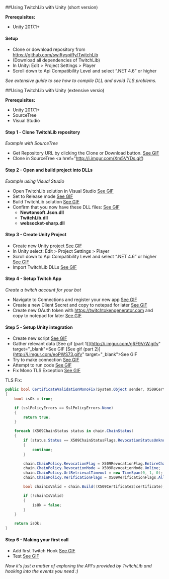 ##Using TwitchLib with Unity (short version)

**Prerequisites:**
- Unity 2017.1+


#### Setup
- Clone or download repository from https://github.com/swiftyspiffy/TwitchLib
- (Download all dependencies of TwitchLib)
- In Unity: Edit > Project Settings > Player
- Scroll down to Api Compatibility Level and select “.NET 4.6” or higher

*See extensive guide to see how to compile DLL and avoid TLS problems.*


##Using TwitchLib with Unity (extensive versio)

**Prerequisites:**
- Unity 2017.1+
- SourceTree
- Visual Studio

#### Step 1 - Clone TwitchLib repository
*Example with SourceTree*

- Get Repository URL by clicking the Clone or Download button. <a href="http://i.imgur.com/a9tqa8y.gifv" target="_blank">See GIF</a>
- Clone in SourceTree <a href="http://i.imgur.com/Xm5VYDs.gif)

#### Step 2 - Open and build project into DLLs

*Example using Visual Studio*

- Open TwitchLib solution in Visual Studio <a href="http://i.imgur.com/BOAiEme.gifv" target="_blank">See GIF</a>
- Set to Release mode <a href="http://i.imgur.com/z98GzUD.gifv" target="_blank">See GIF</a>
- Build TwitchLib solution <a href="http://i.imgur.com/oXNPJeA.gifv" target="_blank">See GIF</a>
- Confirm that you now have these DLL files: <a href="http://i.imgur.com/HDtUZST.gifv" target="_blank">See GIF</a>
	- **Newtonsoft.Json.dll**
	- **TwitchLib.dll**
	- **websocket-sharp.dll**


#### Step 3 - Create Unity Project

- Create new Unity project <a href="http://i.imgur.com/yyMb9xj.gifv" target="_blank">See GIF</a>
- In Unity select: Edit > Project Settings > Player
- Scroll down to Api Compatibility Level and select “.NET 4.6” or higher <a href="http://i.imgur.com/MgnFHD7.gifv" target="_blank">See GIF</a>
- Import TwitchLib DLLs <a href="http://i.imgur.com/k39e2It.gifv" target="_blank">See GIF</a>


#### Step 4 - Setup Twitch App

*Create a twitch account for your bot*

- Navigate to Connections and register your new app <a href="http://i.imgur.com/uzTY9ER.gifv" target="_blank">See GIF</a>
- Create a new Client Secret and copy to notepad for later <a href="http://i.imgur.com/rpdSoFh.gifv" target="_blank">See GIF</a>
- Create new OAuth token with https://twitchtokengenerator.com and copy to notepad for later <a href="http://i.imgur.com/56OCEFU.gifv" target="_blank">See GIF</a>

#### Step 5 - Setup Unity integration

- Create new script <a href="http://i.imgur.com/49AFzhR.gifv" target="_blank">See GIF</a>
- Gather relevant data [See gif (part 1)](http://i.imgur.com/gRF9VrW.gifv" target="_blank">See GIF</a> [See gif (part 2)](http://i.imgur.com/eoPWS73.gifv" target="_blank">See GIF</a>
- Try to make connection <a href="http://i.imgur.com/ccRAbLz.gifv" target="_blank">See GIF</a>
- Attempt to run code <a href="http://i.imgur.com/jG1Z24a.gifv" target="_blank">See GIF</a>
- Fix Mono TLS Exception <a href="http://i.imgur.com/qNUqJMH.gifv" target="_blank">See GIF</a>

TLS Fix:

```csharp
public bool CertificateValidationMonoFix(System.Object sender, X509Certificate certificate, X509Chain chain, SslPolicyErrors sslPolicyErrors)
{
    bool isOk = true;

    if (sslPolicyErrors == SslPolicyErrors.None)
    {
        return true;
    }

    foreach (X509ChainStatus status in chain.ChainStatus)
    {
        if (status.Status == X509ChainStatusFlags.RevocationStatusUnknown)
        {
            continue;
        }

        chain.ChainPolicy.RevocationFlag = X509RevocationFlag.EntireChain;
        chain.ChainPolicy.RevocationMode = X509RevocationMode.Online;
        chain.ChainPolicy.UrlRetrievalTimeout = new TimeSpan(0, 1, 0);
        chain.ChainPolicy.VerificationFlags = X509VerificationFlags.AllFlags;

        bool chainIsValid = chain.Build((X509Certificate2)certificate);

        if (!chainIsValid)
        {
            isOk = false;
        }
    }

    return isOk;
}

```

#### Step 6 - Making your first call
- Add first Twitch Hook <a href="http://i.imgur.com/5qIEkRJ.gifv" target="_blank">See GIF</a>
- Test <a href="http://i.imgur.com/1Ee8mQ0.gifv" target="_blank">See GIF</a>

*Now it's just a matter of exploring the API's provided by TwitchLib and hooking into the events you need :)*

